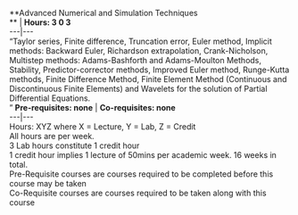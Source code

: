 **Advanced Numerical and Simulation Techniques  
** | **Hours: 3 0 3**  
---|---  
“Taylor series, Finite difference, Truncation error, Euler method, Implicit methods: Backward Euler, Richardson extrapolation, Crank-Nicholson, Multistep methods: Adams-Bashforth and Adams-Moulton Methods, Stability, Predictor-corrector methods, Improved Euler method, Runge-Kutta methods, Finite Difference Method, Finite Element Method (Continuous and Discontinuous Finite Elements) and Wavelets for the solution of Partial Differential Equations.  
” 
**Pre-requisites: none** | **Co-requisites: none**  
---|---  
Hours: XYZ where X = Lecture, Y = Lab, Z = Credit  
All hours are per week.  
3 Lab hours constitute 1 credit hour  
1 credit hour implies 1 lecture of 50mins per academic week. 16 weeks in total.  
Pre-Requisite courses are courses required to be completed before this course may be taken  
Co-Requisite courses are courses required to be taken along with this course
